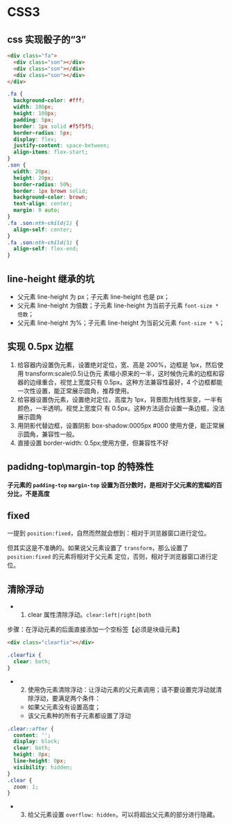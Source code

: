 # CSS3

## css 实现骰子的“3”

```html
<div class="fa">
  <div class="son"></div>
  <div class="son"></div>
  <div class="son"></div>
</div>
```

```css
.fa {
  background-color: #fff;
  width: 100px;
  height: 100px;
  padding: 5px;
  border: 1px solid #f5f5f5;
  border-radius: 5px;
  display: flex;
  justify-content: space-between;
  align-items: flex-start;
}
.son {
  width: 20px;
  height: 20px;
  border-radius: 50%;
  border: 1px brown solid;
  background-color: brown;
  text-align: center;
  margin: 0 auto;
}
.fa .son:nth-child(2) {
  align-self: center;
}
.fa .son:nth-child(3) {
  align-self: flex-end;
}
```

## line-height 继承的坑

- 父元素 line-height 为 px；子元素 line-height 也是 px；
- 父元素 line-height 为倍数；子元素 line-height 为当前子元素 `font-size * 倍数`；
- 父元素 line-height 为%；子元素 line-height 为当前父元素 `font-size * %`；

## 实现 0.5px 边框

1. 给容器内设置伪元素，设置绝对定位，宽、高是 200%，边框是 1px，然后使用 transform:scale(0.5)让伪元
   素缩小原来的一半，这时候伪元素的边框和容器的边缘重合，视觉上宽度只有 0.5px。这种方法兼容性最好，4
   个边框都能一次性设置，能正常展示圆角，推荐使用。
2. 给容器设置伪元素，设置绝对定位，高度为 1px，背景图为线性渐变，一半有颜色，一半透明。视觉上宽度只
   有 0.5px。这种方法适合设置一条边框，没法展示圆角
3. 用阴影代替边框，设置阴影 box-shadow:0005px #000 使用方便，能正常展示圆角，兼容性一般。
4. 直接设置 border-width: 0.5px;使用方便，但兼容性不好

## padidng-top\margin-top 的特殊性

**子元素的 `padding-top` `margin-top` 设置为百分数时，是相对于父元素的宽幅的百分比，不是高度**

## fixed

一提到 `position:fixed`，自然而然就会想到：相对于浏览器窗口进行定位。

但其实这是不准确的。如果说父元素设置了 `transform`，那么设置了 `position:fixed` 的元素将相对于父元素
定位，否则，相对于浏览器窗口进行定位。

## 清除浮动

- 1. clear 属性清除浮动。`clear:left|right|both`

步骤：在浮动元素的后面直接添加一个空标签【必须是块级元素】

```html
<div class="clearfix"></div>
```

```css
.clearfix {
  clear: both;
}
```

- 2. 使用伪元素清除浮动：让浮动元素的父元素调用；请不要设置完浮动就清除浮动，要满足两个条件：
  - 如果父元素没有设置高度；
  - 该父元素种的所有子元素都设置了浮动

```css
.clear::after {
  content: '';
  display: block;
  clear: both;
  height: 0px;
  line-height: 0px;
  visibility: hidden;
}
.clear {
  zoom: 1;
}
```

- 3. 给父元素设置 `overflow: hidden`，可以将超出父元素的部分进行隐藏。
